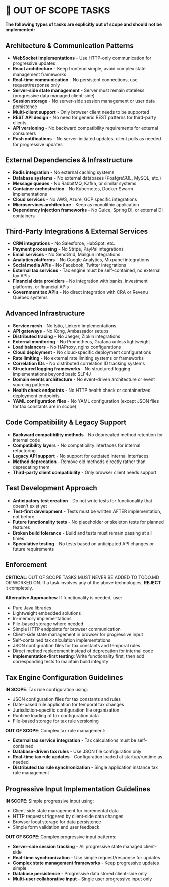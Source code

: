 # 🚫 OUT OF SCOPE TASKS

**The following types of tasks are explicitly out of scope and should not be implemented:**

## Architecture & Communication Patterns
- **WebSocket implementations** - Use HTTP-only communication for progressive updates
- **React architecture** - Keep frontend simple, avoid complex state management frameworks
- **Real-time communication** - No persistent connections, use request/response only
- **Server-side state management** - Server must remain stateless (progressive data managed client-side)
- **Session storage** - No server-side session management or user data persistence
- **Multi-client support** - Only browser client needs to be supported
- **REST API design** - No need for generic REST patterns for third-party clients
- **API versioning** - No backward compatibility requirements for external consumers
- **Push notifications** - No server-initiated updates, client polls as needed for progressive updates

## External Dependencies & Infrastructure  
- **Redis integration** - No external caching systems
- **Database systems** - No external databases (PostgreSQL, MySQL, etc.)
- **Message queues** - No RabbitMQ, Kafka, or similar systems
- **Container orchestration** - No Kubernetes, Docker Swarm implementations
- **Cloud services** - No AWS, Azure, GCP specific integrations
- **Microservices architecture** - Keep as monolithic application
- **Dependency injection frameworks** - No Guice, Spring DI, or external DI containers

## Third-Party Integrations & External Services
- **CRM integrations** - No Salesforce, HubSpot, etc.
- **Payment processing** - No Stripe, PayPal integrations
- **Email services** - No SendGrid, Mailgun integrations
- **Analytics platforms** - No Google Analytics, Mixpanel integrations
- **Social media APIs** - No Facebook, Twitter integrations
- **External tax services** - Tax engine must be self-contained, no external tax APIs
- **Financial data providers** - No integration with banks, investment platforms, or financial APIs
- **Government tax APIs** - No direct integration with CRA or Revenu Québec systems

## Advanced Infrastructure
- **Service mesh** - No Istio, Linkerd implementations
- **API gateways** - No Kong, Ambassador setups
- **Distributed tracing** - No Jaeger, Zipkin integrations
- **External monitoring** - No Prometheus, Grafana unless lightweight
- **Load balancers** - No HAProxy, nginx configurations
- **Cloud deployment** - No cloud-specific deployment configurations
- **Rate limiting** - No external rate limiting systems or frameworks
- **Correlation IDs** - No distributed correlation ID tracking systems
- **Structured logging frameworks** - No structured logging implementations beyond basic SLF4J
- **Domain events architecture** - No event-driven architecture or event sourcing patterns
- **Health check endpoints** - No HTTP health check or containerized deployment endpoints
- **YAML configuration files** - No YAML configuration (except JSON files for tax constants are in scope)

## Code Compatibility & Legacy Support
- **Backward compatibility methods** - No deprecated method retention for internal code
- **Compatibility layers** - No compatibility interfaces for internal refactoring
- **Legacy API support** - No support for outdated internal interfaces
- **Method deprecation** - Remove old methods directly rather than deprecating them
- **Third-party client compatibility** - Only browser client needs support

## Test Development Approach
- **Anticipatory test creation** - Do not write tests for functionality that doesn't exist yet
- **Test-first development** - Tests must be written AFTER implementation, not before
- **Future functionality tests** - No placeholder or skeleton tests for planned features
- **Broken build tolerance** - Build and tests must remain passing at all times
- **Speculative testing** - No tests based on anticipated API changes or future requirements

## Enforcement

**CRITICAL**: OUT OF SCOPE TASKS MUST NEVER BE ADDED TO TODO.MD OR WORKED ON. If a task involves any of the above technologies, **REJECT** it completely.

**Alternative Approaches**: If functionality is needed, use:
- Pure Java libraries
- Lightweight embedded solutions
- In-memory implementations
- File-based storage where needed
- Simple HTTP endpoints for browser communication
- Client-side state management in browser for progressive input
- Self-contained tax calculation implementations
- JSON configuration files for tax constants and temporal rules
- Direct method replacement instead of deprecation for internal code
- **Implementation-first testing**: Write functionality first, then add corresponding tests to maintain build integrity

## Tax Engine Configuration Guidelines

**IN SCOPE**: Tax rule configuration using:
- JSON configuration files for tax constants and rules
- Date-based rule application for temporal tax changes
- Jurisdiction-specific configuration file organization
- Runtime loading of tax configuration data
- File-based storage for tax rule versioning

**OUT OF SCOPE**: Complex tax rule management:
- **External tax service integration** - Tax calculations must be self-contained
- **Database-driven tax rules** - Use JSON file configuration only
- **Real-time tax rule updates** - Configuration loaded at startup/runtime as needed
- **Distributed tax rule synchronization** - Single application instance tax rule management

## Progressive Input Implementation Guidelines

**IN SCOPE**: Simple progressive input using:
- Client-side state management for incremental data
- HTTP requests triggered by client-side data changes
- Browser local storage for data persistence
- Simple form validation and user feedback

**OUT OF SCOPE**: Complex progressive input patterns:
- **Server-side session tracking** - All progressive state managed client-side
- **Real-time synchronization** - Use simple request/response for updates
- **Complex state management frameworks** - Keep progressive updates simple
- **Database persistence** - Progressive data stored client-side only
- **Multi-user collaborative input** - Single user progressive input only